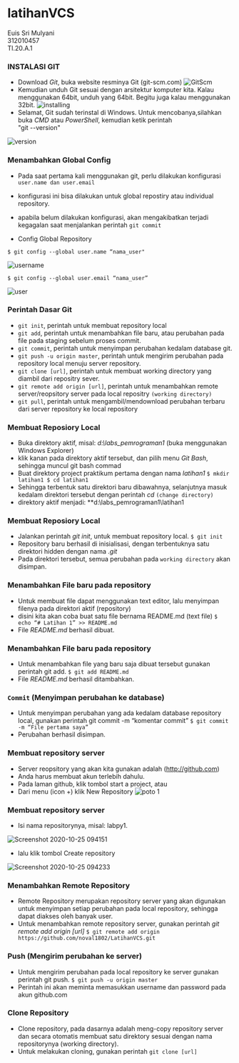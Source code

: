 # latihanVCS
Euis Sri Mulyani<br>
312010457<br>
TI.20.A.1<br>


### INSTALASI GIT
* Download *Git*, buka website resminya Git (git-scm.com)
![GitScm](https://user-images.githubusercontent.com/72909071/97097517-ec028300-16a3-11eb-96ee-68eb234e8a8e.png)
* Kemudian unduh Git sesuai dengan arsitektur komputer kita. Kalau menggunakan 64bit, unduh yang 64bit. Begitu juga kalau menggunakan 32bit.
![installing](https://user-images.githubusercontent.com/72909071/97097525-f3c22780-16a3-11eb-9e7a-fa2a18619f42.png)
* Selamat, Git sudah terinstal di Windows. Untuk mencobanya,silahkan buka *CMD* atau *PowerShell*, kemudian ketik perintah<br>
"git --version"

![version](https://user-images.githubusercontent.com/72909071/97097528-f6bd1800-16a3-11eb-9db3-43f6d777b188.png)

### Menambahkan Global Config
* Pada saat pertama kali menggunakan git, perlu dilakukan konfigurasi ``user.name dan user.email``
* konfigurasi ini bisa dilakukan untuk global repostiry atau individual repository.

* apabila belum dilakukan konfigurasi, akan mengakibatkan terjadi kegagalan saat menjalankan perintah `git commit`

* Config Global Repository

`$ git config --global user.name “nama_user"`

![username](https://user-images.githubusercontent.com/72909071/97097530-f91f7200-16a3-11eb-9401-d266a9ae6e00.png)


`$ git config --global user.email “nama_user”`

![user](https://user-images.githubusercontent.com/72909071/97097532-fae93580-16a3-11eb-8804-4330c05938f5.png)

### Perintah Dasar Git

* `git init`, perintah untuk membuat repository local
* `git add`, perintah untuk menambahkan file baru, atau perubahan pada file pada staging sebelum proses commit.
* `git commit`, perintah untuk menyimpan perubahan kedalam database git.
* `git push -u origin master`, perintah untuk mengirim perubahan pada repository local menuju server repository.
* `git clone [url]`, perintah untuk membuat working directory yang diambil dari repositry sever.
* `git remote add origin [url]`, perintah untuk menambahkan remote server/reopsitory server pada local repositry ``(working directory)``
* `git pull`, perintah untuk mengambil/mendownload perubahan terbaru dari server repository ke local repository


### Membuat Reposiory Local

* Buka direktory aktif, misal: *d:\labs_pemrograman1* (buka menggunakan Windows Explorer)
* klik kanan pada direktory aktif tersebut, dan pilih menu *Git Bash*, sehingga muncul git bash commad
* Buat direktory project praktikum pertama dengan nama *latihan1*
``$ mkdir latihan1
$ cd latihan1``
* Sehingga terbentuk satu direktori baru dibawahnya, selanjutnya masuk kedalam direktori tersebut dengan perintah *cd* ``(change directory)``
* direktory aktif menjadi: **d:\labs_pemrograman1\latihan1


### Membuat Reposiory Local

* Jalankan perintah *git init*, untuk membuat repository local.
`$ git init`
* Repository baru berhasil di inisialisasi, dengan terbentuknya satu direktori hidden dengan nama .*git*
* Pada direktori tersebut, semua perubahan pada `working directory` akan disimpan.


### Menambahkan File baru pada repository

* Untuk membuat file dapat menggunakan text editor, lalu menyimpan filenya pada direktori aktif (repository)
* disini kita akan coba buat satu file bernama README.md (text file)
`$ echo “# Latihan 1” >> README.md`
* File *README.md* berhasil dibuat.

### Menambahkan File baru pada repository

* Untuk menambahkan file yang baru saja dibuat tersebut gunakan perintah git add.
`$ git add README.md`
* File *README.md* berhasil ditambahkan.

### `Commit` (Menyimpan perubahan ke database)

* Untuk menyimpan perubahan yang ada kedalam database repository local, gunakan perintah git commit -m “komentar commit”
`$ git commit -m “File pertama saya”`
* Perubahan berhasil disimpan.

### Membuat repository server

* Server reopsitory yang akan kita gunakan adalah (http://github.com)
* Anda harus membuat akun terlebih dahulu.
* Pada laman github, klik tombol start a project, atau
* Dari menu (icon +) klik New Repository
![poto 1](https://user-images.githubusercontent.com/72909071/97097534-fcb2f900-16a3-11eb-9f63-0481274d775b.png)

### Membuat repository server

* Isi nama repositorynya, misal: labpy1.

![Screenshot 2020-10-25 094151](https://user-images.githubusercontent.com/72909071/97097716-a72c1b80-16a6-11eb-9fae-eba8730309a7.png)
* lalu klik tombol Create repository

![Screenshot 2020-10-25 094233](https://user-images.githubusercontent.com/72909071/97097722-aabfa280-16a6-11eb-82aa-d3d6ef29dcd5.png)

### Menambahkan Remote Repository

* Remote Repository merupakan repository server yang akan digunakan untuk menyimpan setiap perubahan pada local repository, sehingga dapat diakses oleh banyak user.
* Untuk menambahkan remote repository server, gunakan perintah *git remote add origin [url]*
`$ git remote add origin https://github.com/noval1802/LatihanVCS.git`


### Push (Mengirim perubahan ke server)

* Untuk mengirim perubahan pada local repository ke server gunakan perintah git push.
`$ git push -u origin master`
* Perintah ini akan meminta memasukkan username dan password pada akun github.com

### Clone Repository

* Clone repository, pada dasarnya adalah meng-copy repository server dan secara otomatis membuat satu direktory sesuai dengan nama repositorynya (working directory).
* Untuk melakukan cloning, gunakan perintah `git clone [url]`


